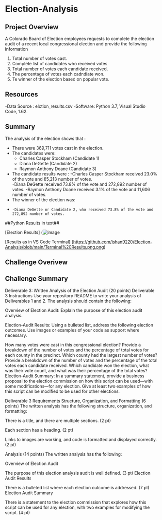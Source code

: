 # Election-Analysis

## Project Overview 

A Colorado Board of Election employees requests to complete the election audit of a recent local congressional election and provide the following information 

1. Total number of votes cast. 
2. Complete list of candidates who received votes. 
3. Total number of votes each candidate received. 
4. The percentage of votes each cadndiate won. 
5. Te winner of the election based on popular vote. 

## Resources 
-Data Source : elction_results.csv
-Software: Python 3.7, Visual Studio Code, 1.62.

## Summary 
The analysis of the election shows that : 
- There were 369,711 votes cast in the election. 
- The candidates were: 
  - Charles Casper Stockham (Candidate 1)
  - Diana DeGette (Candidate 2)
  - Raymon Anthony Doane (Candidate 3) 
- The candidate results were : 
    -Charles Casper Stockham received 23.0% of the vote and 85,213 number of votes.    
    -Diana DeGette received 73.8% of the vote and 272,892 number of votes.
    -Raymon Anthony Doane received 3.1% of the vote and 11,606 number of votes.
- The winner of the election was: 
-     -Diana DeGette or Candidate 2, who received 73.8% of the vote and 272,892 number of votes. 

##Python Results in text##

[Election Results] (![image](https://user-images.githubusercontent.com/92416151/142970253-3ba5f312-b917-4045-8d18-b61cc87608db.png)

[Results as in VS Code Terminal] (https://github.com/ishan9220/Election-Analysis/blob/main/Terminal%20Results.png.png)



## Challenge Overivew 

## Challenge Summary 

Deliverable 3: Written Analysis of the Election Audit (20 points)
Deliverable 3 Instructions
Use your repository README to write your analysis of Deliverables 1 and 2. The analysis should contain the following:

Overview of Election Audit: Explain the purpose of this election audit analysis.

Election-Audit Results: Using a bulleted list, address the following election outcomes. Use images or examples of your code as support where necessary.

How many votes were cast in this congressional election?
Provide a breakdown of the number of votes and the percentage of total votes for each county in the precinct.
Which county had the largest number of votes?
Provide a breakdown of the number of votes and the percentage of the total votes each candidate received.
Which candidate won the election, what was their vote count, and what was their percentage of the total votes?
Election-Audit Summary: In a summary statement, provide a business proposal to the election commission on how this script can be used—with some modifications—for any election. Give at least two examples of how this script can be modified to be used for other elections.

Deliverable 3 Requirements
Structure, Organization, and Formatting (6 points)
The written analysis has the following structure, organization, and formatting:

There is a title, and there are multiple sections. (2 pt)

Each section has a heading. (2 pt)

Links to images are working, and code is formatted and displayed correctly. (2 pt)

Analysis (14 points)
The written analysis has the following:

Overview of Election Audit

The purpose of this election analysis audit is well defined. (3 pt)
Election Audit Results

There is a bulleted list where each election outcome is addressed. (7 pt)
Election Audit Summary

There is a statement to the election commission that explores how this script can be used for any election, with two examples for modifying the script. (4 pt)
